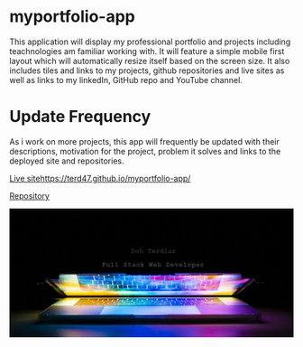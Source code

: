 # myportfolio-app
 This application will display my professional portfolio and projects including teachnologies am familiar working with. It will feature a simple mobile first layout which will automatically resize itself based on the screen size. It also includes tiles and links to my projects, github repositories and live sites as well as links to my linkedIn, GitHub repo and YouTube channel.

 # Update Frequency
 As i work on more projects, this app will frequently be updated with their descriptions, motivation for the project, problem it solves and links to the deployed site and repositories.


[Live site](ttps://terd47.github.io/myportfolio-app/)https://terd47.github.io/myportfolio-app/

[Repository](https://github.com/Terd47/myportfolio-app)

![portfolio main page image ](./assets/images/portfolio.png )
